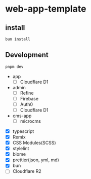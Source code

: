 # web-app-template

## install

```sh
bun install
```

## Development

```sh
pnpm dev
```

- app
  - [ ] Cloudflare D1
- admin
  - [ ] Refine
  - [ ] Firebase
  - [ ] Auth0
  - [ ] Cloudflare D1
- cms-app
  - [ ] microcms

- [x] typescript
- [x] Remix
- [x] CSS Modules(SCSS)
- [x] stylelint
- [x] biome
- [x] prettier(json, yml, md)
- [x] bun
- [ ] Cloudflare R2
